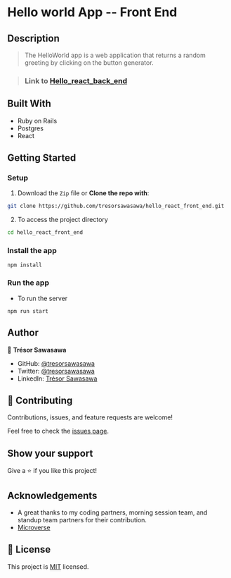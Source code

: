 # Hello world App -- Front End

## Description

> The HelloWorld app is a web application that returns a random greeting by clicking on the button generator.

> ### Link to [Hello_react_back_end](https://github.com/tresorsawasawa/hello_react_back_end)

## Built With

- Ruby on Rails
- Postgres
- React

## Getting Started

### Setup

1. Download the `Zip` file or **Clone the repo with**:

```bash
git clone https://github.com/tresorsawasawa/hello_react_front_end.git
```

2. To access the project directory

```bash
cd hello_react_front_end
```

### Install the app

```
npm install
```

### Run the app

- To run the server

```
npm run start
```

## Author

👤 **Trésor Sawasawa**

- GitHub: [@tresorsawasawa](https://github.com/tresorsawasawa)
- Twitter: [@tresorsawasawa](https://twitter.com/TresorSawasawa)
- LinkedIn: [Trésor Sawasawa](https://www.linkedin.com/in/tresor-sawasawa/)

## 🤝 Contributing

Contributions, issues, and feature requests are welcome!

Feel free to check the [issues page](https://github.com/tresorsawasawa/hello_react_front_end/issues).

## Show your support

Give a ⭐️ if you like this project!

## Acknowledgements

- A great thanks to my coding partners, morning session team, and standup team partners for their contribution.
- [Microverse](https://www.microverse.org/)
  

## 📝 License

This project is [MIT](./LICENSE) licensed.